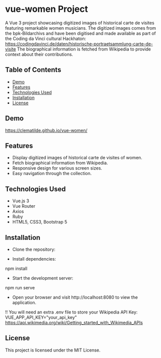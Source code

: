 # vue-women Project

A Vue 3 project showcasing digitized images of historical carte de visites featuring remarkable women musicians. The digitized images comes from the bpk-Bildarchivs and have been digitised and made available as part of the Coding da Vinci cultural Hackhaton: https://codingdavinci.de/daten/historische-portraetsammlung-carte-de-visite
The biographical information is fetched from Wikipedia to provide context about their contributions.

## Table of Contents

- [Demo](#demo)
- [Features](#features)
- [Technologies Used](#technologies-used)
- [Installation](#installation)
- [License](#license)

## Demo
https://clematilde.github.io/vue-women/

## Features

- Display digitized images of historical carte de visites of women.
- Fetch biographical information from Wikipedia.
- Responsive design for various screen sizes.
- Easy navigation through the collection.

## Technologies Used
- Vue.js 3
- Vue Router
- Axios
- Ruby
- HTML5, CSS3, Bootstrap 5

## Installation
- Clone the repository:

- Install dependencies:

npm install

- Start the development server:

npm run serve

- Open your browser and visit http://localhost:8080 to view the application.

!! You will need an extra .env file to store your Wikipedia API Key:
VUE_APP_API_KEY="your_api_key"
https://api.wikimedia.org/wiki/Getting_started_with_Wikimedia_APIs

## License
This project is licensed under the MIT License.
